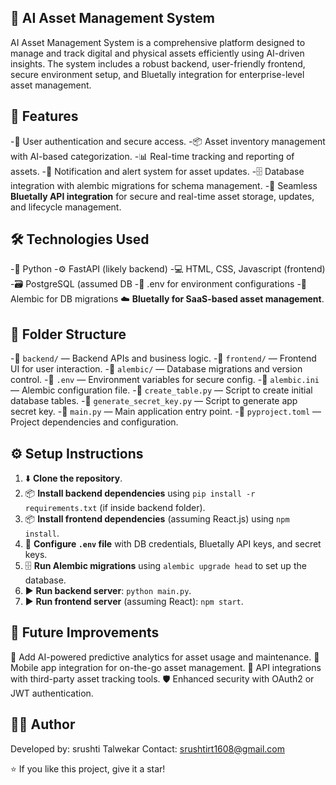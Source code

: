 ## 💼 AI Asset Management System
AI Asset Management System is a comprehensive platform designed to manage and track digital and physical assets efficiently using AI-driven insights. 
The system includes a robust backend, user-friendly frontend, secure environment setup, and Bluetally integration for enterprise-level asset management.

## 🌟 Features
-🔑 User authentication and secure access.
-📦 Asset inventory management with AI-based categorization.
-📊 Real-time tracking and reporting of assets.
-🔔 Notification and alert system for asset updates.
-🗄️ Database integration with alembic migrations for schema management.
-🔗 Seamless **Bluetally API integration** for secure and real-time asset storage, updates, and lifecycle management.

## 🛠️ Technologies Used
-🐍 Python
-⚙️ FastAPI (likely backend)
-💻 HTML, CSS, Javascript (frontend)
-🗃️ PostgreSQL (assumed DB
-🔐 .env for environment configurations
-🔄 Alembic for DB migrations ☁️
**Bluetally for SaaS-based asset management**.

## 📂 Folder Structure
-📁 `backend/` — Backend APIs and business logic.
-📁 `frontend/` — Frontend UI for user interaction.
-📁 `alembic/` — Database migrations and version control.
-📄 `.env` — Environment variables for secure config.
-📄 `alembic.ini` — Alembic configuration file.
-📄 `create_table.py` — Script to create initial database tables.
-📄 `generate_secret_key.py` — Script to generate app secret key.
-📄 `main.py` — Main application entry point.
-📄 `pyproject.toml` — Project dependencies and configuration.

##  ⚙️ Setup Instructions
1. ⬇️ **Clone the repository**.
2. 📦 **Install backend dependencies** using `pip install -r requirements.txt` (if inside backend folder).
3. 📦 **Install frontend dependencies** (assuming React.js) using `npm install`.
4. 🔐 **Configure `.env` file** with DB credentials, Bluetally API keys, and secret keys.
5. 🗄️ **Run Alembic migrations** using `alembic upgrade head` to set up the database.
6. ▶️ **Run backend server**: `python main.py`.
7. ▶️ **Run frontend server** (assuming React): `npm start`.

## 🚀 Future Improvements
🤖 Add AI-powered predictive analytics for asset usage and maintenance.
📱 Mobile app integration for on-the-go asset management.
🔗 API integrations with third-party asset tracking tools.
🛡️ Enhanced security with OAuth2 or JWT authentication.

## 👨‍💻 Author
Developed by: srushti Talwekar
Contact: srushtirt1608@gmail.com

⭐ If you like this project, give it a star!
